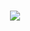 <h1 align ="center">
<a href="https://github.com/raghul-tech/BlockBreaker.git"><img src="./BlockBreaker.png alt="blockBreaker"></a>
    
</h1>
